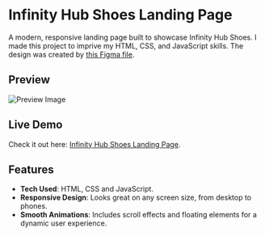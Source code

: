 # Infinity Hub Shoes Landing Page

A modern, responsive landing page built to showcase Infinity Hub Shoes.
I made this project to imprive my HTML, CSS, and JavaScript skills.
The design was created by [this Figma file](https://www.figma.com/community/file/1203739165080851100).

## Preview

![Preview Image](https://github.com/MohammedMMCInfinity-Hub-Shoes-Landing-Page/blob/main/preview.png?raw=true)

## Live Demo

Check it out here: [Infinity Hub Shoes Landing Page](https://mohammedmmc.github.io/Infinity-Hub-Shoes-Landing-Page/).

## Features

- **Tech Used**: HTML, CSS and JavaScript.
- **Responsive Design**: Looks great on any screen size, from desktop to phones.
- **Smooth Animations**: Includes scroll effects and floating elements for a dynamic user experience.
